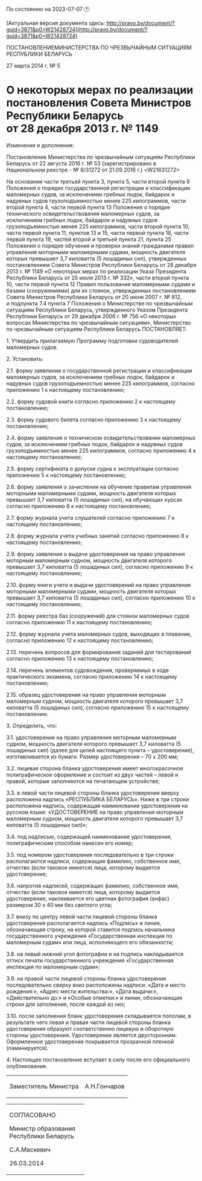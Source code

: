 По состоянию на 2023-07-07 &#x1F550;

[Актуальная версия документа здесь: http://pravo.by/document/?guid=3871&p0=W21428724](http://pravo.by/document/?guid=3871&p0=W21428724)

<p></p>
<p>ПОСТАНОВЛЕНИЕМИНИСТЕРСТВА ПО ЧРЕЗВЫЧАЙНЫМ СИТУАЦИЯМ РЕСПУБЛИКИ БЕЛАРУСЬ</p>
<p>27 марта 2014 г. № 5</p>
<h1>О некоторых мерах по реализации постановления Совета Министров Республики Беларусь от 28 декабря 2013 г. № 1149</h1>
<p>Изменения и дополнения:</p>
<p>Постановление Министерства по чрезвычайным ситуациям Республики Беларусь от 22 августа 2016 г. № 53 (зарегистрировано в Национальном реестре - № 8/31272 от 21.09.2016 г.) &lt;W21631272&gt;</p>
<p></p>
<p>На основании части третьей пункта 3, пункта 5, части второй пункта 8 Положения о порядке государственной регистрации и классификации маломерных судов, за исключением гребных лодок, байдарок и надувных судов грузоподъемностью менее 225 килограммов, части второй пункта 4, части первой пункта 13 Положения о порядке технического освидетельствования маломерных судов, за исключением гребных лодок, байдарок и надувных судов грузоподъемностью менее 225 килограммов, части второй пункта 10, части первой пункта 11, пунктов 13 и 15, части первой пункта 18, части первой пункта 19, частей второй и третьей пункта 21, пункта 25 Положения о порядке обучения и проверки знаний гражданами правил управления моторными маломерными судами, мощность двигателя которых превышает 3,7 киловатта (5 лошадиных сил), утвержденных постановлением Совета Министров Республики Беларусь от 28 декабря 2013 г. № 1149 «О некоторых мерах по реализации Указа Президента Республики Беларусь от 25 июля 2013 г. № 332», части второй пункта 10, части первой пункта 12 Правил пользования маломерными судами и базами (сооружениями) для их стоянок, утвержденных постановлением Совета Министров Республики Беларусь от 20 июня 2007 г. № 812, и подпункта 7.4 пункта 7 Положения о Министерстве по чрезвычайным ситуациям Республики Беларусь, утвержденного Указом Президента Республики Беларусь от 29 декабря 2006 г. № 756 «О некоторых вопросах Министерства по чрезвычайным ситуациям», Министерство по чрезвычайным ситуациям Республики Беларусь ПОСТАНОВЛЯЕТ:</p>
<p>1. Утвердить прилагаемую Программу подготовки судоводителей маломерных судов.</p>
<p>2. Установить:</p>
<p>2.1. форму заявления о государственной регистрации и классификации маломерных судов, за исключением гребных лодок, байдарок и надувных судов грузоподъемностью менее 225 килограммов, согласно приложению 1 к настоящему постановлению;</p>
<p>2.2. форму судовой книги согласно приложению 2 к настоящему постановлению;</p>
<p>2.3. форму судового билета согласно приложению 3 к настоящему постановлению;</p>
<p>2.4. форму заявления о техническом освидетельствовании маломерных судов, за исключением гребных лодок, байдарок и надувных судов грузоподъемностью менее 225 килограммов, согласно приложению 4 к настоящему постановлению;</p>
<p>2.5. форму сертификата о допуске судна к эксплуатации согласно приложению 5 к настоящему постановлению;</p>
<p>2.6. форму заявления о зачислении на обучение правилам управления моторными маломерными судами, мощность двигателя которых превышает 3,7 киловатта (5 лошадиных сил), на обучающих курсах согласно приложению 6 к настоящему постановлению;</p>
<p>2.7. форму журнала учета слушателей согласно приложению 7 к настоящему постановлению;</p>
<p>2.8. форму журнала учета учебных занятий согласно приложению 8 к настоящему постановлению;</p>
<p>2.9. форму заявления о выдаче удостоверения на право управления моторным маломерным судном, мощность двигателя которого превышает 3,7 киловатта (5 лошадиных сил), согласно приложению 9 к настоящему постановлению;</p>
<p>2.10. форму книги учета и выдачи удостоверений на право управления моторными маломерными судами, мощность двигателя которых превышает 3,7 киловатта (5 лошадиных сил), согласно приложению 10 к настоящему постановлению;</p>
<p>2.11. форму реестра баз (сооружений) для стоянок маломерных судов согласно приложению 11 к настоящему постановлению;</p>
<p>2.12. форму журнала учета маломерных судов, выходящих в плавание, согласно приложению 12 к настоящему постановлению;</p>
<p>2.13. перечень вопросов для формирования заданий для тестирования согласно приложению 13 к настоящему постановлению;</p>
<p>2.14. перечень элементов судовождения, проверяемых в ходе практического экзамена, согласно приложению 14 к настоящему постановлению;</p>
<p>2.15. образец удостоверения на право управления моторным маломерным судном, мощность двигателя которого превышает 3,7 киловатта (5 лошадиных сил), согласно приложению 15 к настоящему постановлению.</p>
<p>3. Определить, что:</p>
<p>3.1. удостоверение на право управления моторным маломерным судном, мощность двигателя которого превышает 3,7 киловатта (5 лошадиных сил) (далее для целей настоящего пункта – удостоверение), изготавливается из бумаги. Размер удостоверения – 70 х 200 мм;</p>
<p>3.2. лицевая сторона бланка удостоверения имеет многокрасочное полиграфическое оформление и состоит из двух частей – левой и правой, которые заполняются на печатающем устройстве;</p>
<p>3.3. в левой части лицевой стороны бланка удостоверения вверху расположена надпись «РЕСПУБЛИКА БЕЛАРУСЬ». Ниже в три строки расположена надпись, содержащая наименование удостоверения на русском языке: «УДОСТОВЕРЕНИЕ на право управления моторным маломерным судном, мощность двигателя которого превышает 3,7 киловатта (5 лошадиных сил)»;</p>
<p>3.4. под надписью, содержащей наименование удостоверения, полиграфическим способом нанесен его номер;</p>
<p>3.5. под номером удостоверения последовательно в три строки располагаются надписи, содержащие фамилию, собственное имя, отчество (если таковое имеется) лица, которому выдается удостоверение;</p>
<p>3.6. напротив надписей, содержащих фамилию, собственное имя, отчество (если таковое имеется) лица, которому выдается удостоверение, наклеивается его цветная фотография (анфас) размером 30 х 40 мм без светлого угла;</p>
<p>3.7. внизу по центру левой части лицевой стороны бланка удостоверения располагается надпись «Подпись» и линия, обозначающая строку, на которой ставится подпись начальника государственного учреждения «Государственная инспекция по маломерным судам» или лица, исполняющего его обязанности;</p>
<p>3.8. на левый нижний угол фотографии и на подпись накладывается оттиск печати государственного учреждения «Государственная инспекция по маломерным судам»;</p>
<p>3.9. на правой части лицевой стороны бланка удостоверения последовательно сверху вниз расположены надписи: «Дата и место рождения:», «Адрес места жительства:», «Дата выдачи:», «Действительно до:» и «Особые отметки:» и линии, обозначающие строки для заполнения, после каждой из них;</p>
<p>3.10. после заполнения бланк удостоверения складывается пополам, в результате чего левая и правая части лицевой стороны бланка удостоверения образуют соответственно лицевую и оборотную стороны удостоверения. Удостоверение является двусторонним. Оформленное удостоверение покрывается прозрачной пленкой (ламинируется).</p>
<p>4. Настоящее постановление вступает в силу после его официального опубликования.</p>
<p></p>
<table><tr>
<td><p>Заместитель Министра</p></td>
<td><p>А.Н.Гончаров</p></td>
</tr></table>
<p></p>
<table><tr>
<td>
<p>СОГЛАСОВАНО</p>
<p>Министр образования <br>Республики Беларусь</p>
<p>С.А.Маскевич</p>
<p>26.03.2014</p>
</td>
<td><p></p></td>
</tr></table>
<p></p>